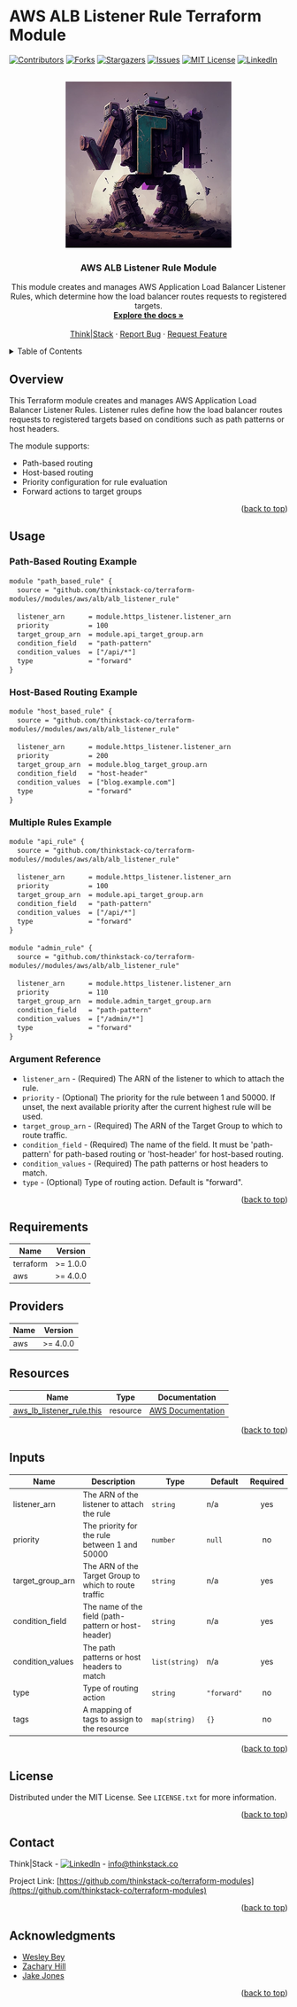 # AWS ALB Listener Rule Terraform Module

<a name="readme-top"></a>

<!-- PROJECT SHIELDS -->
[![Contributors][contributors-shield]][contributors-url]
[![Forks][forks-shield]][forks-url]
[![Stargazers][stars-shield]][stars-url]
[![Issues][issues-shield]][issues-url]
[![MIT License][license-shield]][license-url]
[![LinkedIn][linkedin-shield]][linkedin-url]

<!-- PROJECT LOGO -->
<br />
<div align="center">
  <a href="https://github.com/thinkstack-co/terraform-modules">
    <img src="/images/terraform_modules_logo.webp" alt="Logo" width="300" height="300">
  </a>

<h3 align="center">AWS ALB Listener Rule Module</h3>
  <p align="center">
    This module creates and manages AWS Application Load Balancer Listener Rules, which determine how the load balancer routes requests to registered targets.
    <br />
    <a href="https://github.com/thinkstack-co/terraform-modules"><strong>Explore the docs »</strong></a>
    <br />
    <br />
    <a href="https://www.thinkstack.co/">Think|Stack</a>
    ·
    <a href="https://github.com/thinkstack-co/terraform-modules/issues">Report Bug</a>
    ·
    <a href="https://github.com/thinkstack-co/terraform-modules/issues">Request Feature</a>
  </p>
</div>

<!-- TABLE OF CONTENTS -->
<details>
  <summary>Table of Contents</summary>
  <ol>
    <li><a href="#overview">Overview</a></li>
    <li><a href="#usage">Usage</a></li>
    <li><a href="#requirements">Requirements</a></li>
    <li><a href="#providers">Providers</a></li>
    <li><a href="#resources">Resources</a></li>
    <li><a href="#inputs">Inputs</a></li>
    <li><a href="#outputs">Outputs</a></li>
    <li><a href="#license">License</a></li>
    <li><a href="#contact">Contact</a></li>
    <li><a href="#acknowledgments">Acknowledgments</a></li>
  </ol>
</details>

## Overview

This Terraform module creates and manages AWS Application Load Balancer Listener Rules. Listener rules define how the load balancer routes requests to registered targets based on conditions such as path patterns or host headers.

The module supports:
- Path-based routing
- Host-based routing
- Priority configuration for rule evaluation
- Forward actions to target groups

<p align="right">(<a href="#readme-top">back to top</a>)</p>

<!-- USAGE EXAMPLES -->
## Usage

### Path-Based Routing Example

```hcl
module "path_based_rule" {
  source = "github.com/thinkstack-co/terraform-modules//modules/aws/alb/alb_listener_rule"

  listener_arn      = module.https_listener.listener_arn
  priority          = 100
  target_group_arn  = module.api_target_group.arn
  condition_field   = "path-pattern"
  condition_values  = ["/api/*"]
  type              = "forward"
}
```

### Host-Based Routing Example

```hcl
module "host_based_rule" {
  source = "github.com/thinkstack-co/terraform-modules//modules/aws/alb/alb_listener_rule"

  listener_arn      = module.https_listener.listener_arn
  priority          = 200
  target_group_arn  = module.blog_target_group.arn
  condition_field   = "host-header"
  condition_values  = ["blog.example.com"]
  type              = "forward"
}
```

### Multiple Rules Example

```hcl
module "api_rule" {
  source = "github.com/thinkstack-co/terraform-modules//modules/aws/alb/alb_listener_rule"

  listener_arn      = module.https_listener.listener_arn
  priority          = 100
  target_group_arn  = module.api_target_group.arn
  condition_field   = "path-pattern"
  condition_values  = ["/api/*"]
  type              = "forward"
}

module "admin_rule" {
  source = "github.com/thinkstack-co/terraform-modules//modules/aws/alb/alb_listener_rule"

  listener_arn      = module.https_listener.listener_arn
  priority          = 110
  target_group_arn  = module.admin_target_group.arn
  condition_field   = "path-pattern"
  condition_values  = ["/admin/*"]
  type              = "forward"
}
```

### Argument Reference

* `listener_arn` - (Required) The ARN of the listener to which to attach the rule.
* `priority` - (Optional) The priority for the rule between 1 and 50000. If unset, the next available priority after the current highest rule will be used.
* `target_group_arn` - (Required) The ARN of the Target Group to which to route traffic.
* `condition_field` - (Required) The name of the field. It must be 'path-pattern' for path-based routing or 'host-header' for host-based routing.
* `condition_values` - (Required) The path patterns or host headers to match.
* `type` - (Optional) Type of routing action. Default is "forward".

<p align="right">(<a href="#readme-top">back to top</a>)</p>

<!-- REQUIREMENTS -->
## Requirements

| Name | Version |
|------|---------|
| terraform | >= 1.0.0 |
| aws | >= 4.0.0 |

## Providers

| Name | Version |
|------|---------|
| aws | >= 4.0.0 |

## Resources

| Name | Type | Documentation |
|------|------|--------------|
| [aws_lb_listener_rule.this](https://registry.terraform.io/providers/hashicorp/aws/latest/docs/resources/lb_listener_rule) | resource | [AWS Documentation](https://docs.aws.amazon.com/elasticloadbalancing/latest/application/listener-update-rules.html) |

<p align="right">(<a href="#readme-top">back to top</a>)</p>

<!-- INPUTS -->
## Inputs

| Name | Description | Type | Default | Required |
|------|-------------|------|---------|:--------:|
| listener_arn | The ARN of the listener to attach the rule | `string` | n/a | yes |
| priority | The priority for the rule between 1 and 50000 | `number` | `null` | no |
| target_group_arn | The ARN of the Target Group to which to route traffic | `string` | n/a | yes |
| condition_field | The name of the field (path-pattern or host-header) | `string` | n/a | yes |
| condition_values | The path patterns or host headers to match | `list(string)` | n/a | yes |
| type | Type of routing action | `string` | `"forward"` | no |
| tags | A mapping of tags to assign to the resource | `map(string)` | `{}` | no |

<p align="right">(<a href="#readme-top">back to top</a>)</p>

<!-- LICENSE -->
## License

Distributed under the MIT License. See `LICENSE.txt` for more information.

<p align="right">(<a href="#readme-top">back to top</a>)</p>

<!-- CONTACT -->
## Contact

Think|Stack - [![LinkedIn][linkedin-shield]][linkedin-url] - info@thinkstack.co

Project Link: [https://github.com/thinkstack-co/terraform-modules](https://github.com/thinkstack-co/terraform-modules)

<p align="right">(<a href="#readme-top">back to top</a>)</p>

<!-- ACKNOWLEDGMENTS -->
## Acknowledgments

* [Wesley Bey](https://github.com/beywesley)
* [Zachary Hill](https://zacharyhill.co)
* [Jake Jones](https://github.com/jakeasarus)

<p align="right">(<a href="#readme-top">back to top</a>)</p>

<!-- MARKDOWN LINKS & IMAGES -->
<!-- https://www.markdownguide.org/basic-syntax/#reference-style-links -->
[contributors-shield]: https://img.shields.io/github/contributors/thinkstack-co/terraform-modules.svg?style=for-the-badge
[contributors-url]: https://github.com/thinkstack-co/terraform-modules/graphs/contributors
[forks-shield]: https://img.shields.io/github/forks/thinkstack-co/terraform-modules.svg?style=for-the-badge
[forks-url]: https://github.com/thinkstack-co/terraform-modules/network/members
[stars-shield]: https://img.shields.io/github/stars/thinkstack-co/terraform-modules.svg?style=for-the-badge
[stars-url]: https://github.com/thinkstack-co/terraform-modules/stargazers
[issues-shield]: https://img.shields.io/github/issues/thinkstack-co/terraform-modules.svg?style=for-the-badge
[issues-url]: https://github.com/thinkstack-co/terraform-modules/issues
[license-shield]: https://img.shields.io/github/license/thinkstack-co/terraform-modules.svg?style=for-the-badge
[license-url]: https://github.com/thinkstack-co/terraform-modules/blob/master/LICENSE.txt
[linkedin-shield]: https://img.shields.io/badge/-LinkedIn-black.svg?style=for-the-badge&logo=linkedin&colorB=555
[linkedin-url]: https://www.linkedin.com/company/thinkstack/
[product-screenshot]: /images/screenshot.webp
[Terraform.io]: https://img.shields.io/badge/Terraform-7B42BC?style=for-the-badge&logo=terraform
[Terraform-url]: https://terraform.io
